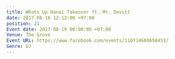 ```yaml
---
title: Whats Up Hanoi Takeover ft. Mr. Devitt
date: 2017-08-16 12:12:00 +07:00
position: 21
Event date: 2017-08-19 00:00:00 +07:00
Venue: The Grove
Event URL: https://www.facebook.com/events/110714669650453/
Genre: DJ
---
```


